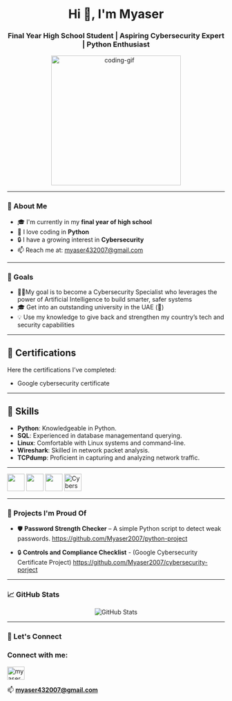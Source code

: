 <!-- GitHub Profile README.md -->

<h1 align="center">Hi 👋, I'm Myaser</h1>
<h3 align="center">Final Year High School Student | Aspiring Cybersecurity Expert | Python Enthusiast</h3>

<p align="center">
  <img src="https://media.giphy.com/media/qgQUggAC3Pfv687qPC/giphy.gif" width="300" alt="coding-gif" />
</p>

---

### 🌟 About Me

- 🎓 I'm currently in my **final year of high school**
- 🐍 I love coding in **Python**
- 🔒 I have a growing interest in **Cybersecurity**
- 📫 Reach me at: [myaser432007@gmail.com](mailto:your.email@example.com)

---

### 🎯 Goals
- 🔐🤖My goal is to become a Cybersecurity Specialist who leverages the power of Artificial Intelligence to build smarter, safer systems
- 🎓 Get into an outstanding university in the UAE (👀)
- 💡 Use my knowledge to give back and strengthen my country’s tech and security capabilities

---

## 📜 Certifications

Here the certifications I’ve completed:

- Google cybersecurity certificate

---

## 🧠 Skills

- **Python**: Knowledgeable in Python.
- **SQL**: Experienced in database managementand querying.
- **Linux**: Comfortable with Linux systems and command-line.
- **Wireshark**: Skilled in network packet analysis.
- **TCPdump**: Proficient in capturing and analyzing network traffic.


---


<p> 
  
  <img src="https://cdn.jsdelivr.net/gh/devicons/devicon/icons/python/python-original.svg" width="40" height="40"/>
  <img src="https://cdn.jsdelivr.net/gh/devicons/devicon/icons/linux/linux-original.svg" width="40" height="40"/>
  <img src="https://www.vectorlogo.zone/logos/wireshark/wireshark-icon.svg" width="40" height="40" />
  <img src="https://cdn-icons-png.flaticon.com/512/5968/5968705.png" width="40" height="40" alt="Cybersecurity" />


</p>                                                                                                                                                                            
                                                                                                                                                                                
---

### 📂 Projects I'm Proud Of
- 🛡️ **Password Strength Checker** – A simple Python script to detect weak passwords.
  https://github.com/Myaser2007/python-project

- 🔒 **Controls and Compliance Checklist** - (Google Cybersecurity Certificate Project) https://github.com/Myaser2007/cybersecurity-porject
---

### 📈 GitHub Stats

<p align="center">
  <img src="https://github-readme-stats.vercel.app/api?username=your-github-username&show_icons=true&theme=radical" alt="GitHub Stats" />
</p>


---

### 🚀 Let's Connect



<h3 align="left">Connect with me:</h3>
<p align="left">
<a href="https://instagram.com/myaser_alzoabi" target="blank"><img align="center" src="https://raw.githubusercontent.com/rahuldkjain/github-profile-readme-generator/master/src/images/icons/Social/instagram.svg" alt="myaser_alzoabi" height="30" width="40" /></a>
</p>

📫 **myaser432007@gmail.com**


<!--
**Myaser2007/Myaser2007** is a ✨ _special_ ✨ repository because its `README.md` (this file) appears on your GitHub profile.

Here are some ideas to get you started:

- 🔭 I’m currently working on ...
- 🌱 I’m currently learning ...
- 👯 I’m looking to collaborate on ...
- 🤔 I’m looking for help with ...
- 💬 Ask me about ...
- 📫 How to reach me: ...
- 😄 Pronouns: ...
- ⚡ Fun fact: ...
-->
